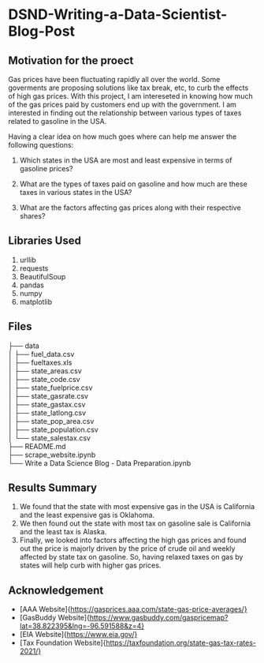 # DSND-Writing-a-Data-Scientist-Blog-Post

## Motivation for the proect

Gas prices have been fluctuating rapidly all over the world. Some goverments are proposing solutions like tax break, etc, to curb the effects of high gas prices. With this project, I am intereseted in knowing how much of the gas prices paid by customers end up with the government. I am interested in finding out the relationship between various types of taxes related to gasoline in the USA.

Having a clear idea on how much goes where can help me answer the following questions:

1. Which states in the USA are most and least expensive in terms of gasoline prices?

2. What are the types of taxes paid on gasoline and how much are these taxes in various states in the USA?

3. What are the factors affecting gas prices along with their respective shares?

## Libraries Used
1. urllib
2. requests
3. BeautifulSoup
4. pandas
5. numpy
6. matplotlib

## Files

├── data  
│   ├── fuel_data.csv   
│   ├── fueltaxes.xls   
│   ├── state_areas.csv   
│   ├── state_code.csv   
│   ├── state_fuelprice.csv   
│   ├── state_gasrate.csv   
│   ├── state_gastax.csv   
│   ├── state_latlong.csv   
│   ├── state_pop_area.csv   
│   ├── state_population.csv   
│   └── state_salestax.csv   
├── README.md   
├── scrape_website.ipynb   
└── Write a Data Science Blog - Data Preparation.ipynb   

## Results Summary
1. We found that the state with most expensive gas in the USA is California and the least expensive gas is Oklahoma.
2. We then found out the state with most tax on gasoline sale is California and the least tax is Alaska.
3. Finally, we looked into factors affecting the high gas prices and found out the price is majorly driven by the price of crude oil and weekly affected by state tax on gasoline. So, having relaxed taxes on gas by states will help curb with higher gas prices.

## Acknowledgement
* [AAA Website]{https://gasprices.aaa.com/state-gas-price-averages/}
* [GasBuddy Website]{https://www.gasbuddy.com/gaspricemap?lat=38.822395&lng=-96.591588&z=4}
* [EIA Website]{https://www.eia.gov/}
* [Tax Foundation Website]{https://taxfoundation.org/state-gas-tax-rates-2021/}
